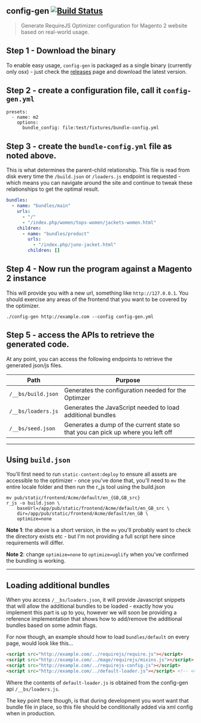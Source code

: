 ## config-gen [![Build Status](https://travis-ci.org/WeareJH/config-gen.svg?branch=master)](https://travis-ci.org/WeareJH/config-gen)

> Generate RequireJS Optimizer configuration for Magento 2 website based on real-world usage.

## Step 1 - Download the binary

To enable easy usage, `config-gen` is packaged as a single binary (currently only osx) - just check
the [releases](https://github.com/shakyShane/config-gen/releases) page and download the latest version.

## Step 2 - create a configuration file, call it `config-gen.yml`

```
presets:
  - name: m2
    options:
      bundle_config: file:test/fixtures/bundle-config.yml
```

## Step 3 - create the `bundle-config.yml` file as noted above.

This is what determines the parent-child relationship. This file is 
read from disk every time the `/build.json` or `/loaders.js` endpoint is
requested - which means you can navigate around the site and continue
to tweak these relationships to get the optimal result.

```yaml
bundles:
  - name: "bundles/main"
    urls:
      - "/"
      - "/index.php/women/tops-women/jackets-women.html"
    children:
      - name: "bundles/product"
        urls:
          - "/index.php/juno-jacket.html"
        children: []
```

## Step 4 - Now run the program against a Magento 2 instance

This will provide you with a new url, something like `http://127.0.0.1`. You should
exercise any areas of the frontend that you want to be covered by the optimizer.

```
./config-gen http://example.com --config config-gen.yml
```

## Step 5 - access the APIs to retrieve the generated code.

At any point, you can access the following endpoints to retrieve the generated json/js files.

|Path|Purpose|
|---|---|
|`/__bs/build.json`|Generates the configuration needed for the Optimzer|
|`/__bs/loaders.js`|Generates the JavaScript needed to load additional bundles|
|`/__bs/seed.json`|Generates a dump of the current state so that you can pick up where you left off|

---

## Using `build.json`

You'll first need to run `static-content:deploy` to ensure all assets are accessible to the optimizer - 
once you've done that, you'll need to `mv` the entire locale folder and then run the r_js tool using the 
build.json

```
mv pub/static/frontend/Acme/default/en_{GB,GB_src}
r_js -o build.json \
    baseUrl=/app/pub/static/frontend/Acme/default/en_GB_src \
    dir=/app/pub/static/frontend/Acme/default/en_GB \
    optimize=none
```

**Note 1**: the above is a short version, in the `mv` you'll probably want to check the directory
exists etc - but I'm not providing a full script here since requirements will differ.

**Note 2**: change `optimize=none` to `optimize=uglify` when you've confirmed the bundling is working.

---

## Loading additional bundles

When you access `/__bs/loaders.json`, it will provide Javascript snippets that will allow the additional bundles
to be loaded - exactly how you implement this part is up to you, however we will soon be providing a reference
implementation that shows how to add/remove the additional bundles based on some admin flags.

For now though, an example should how to load `bundles/default` on every page, would look like this...

```html
<script src="http://example.com/../requirejs/require.js"></script>
<script src="http://example.com/../mage/requirejs/mixins.js"></script>
<script src="http://example.com/../requirejs-config.js"></script>
<script src="http://example.com/../default-loader.js"></script> <!-- <<<< this is the new file -->
```

Where the contents of `default-loader.js` is obtained from the config-gen api `/__bs/loaders.js`.

The key point here though, is that during development you wont want that bundle file in place, so this file
should be conditionally added via xml config when in production.
